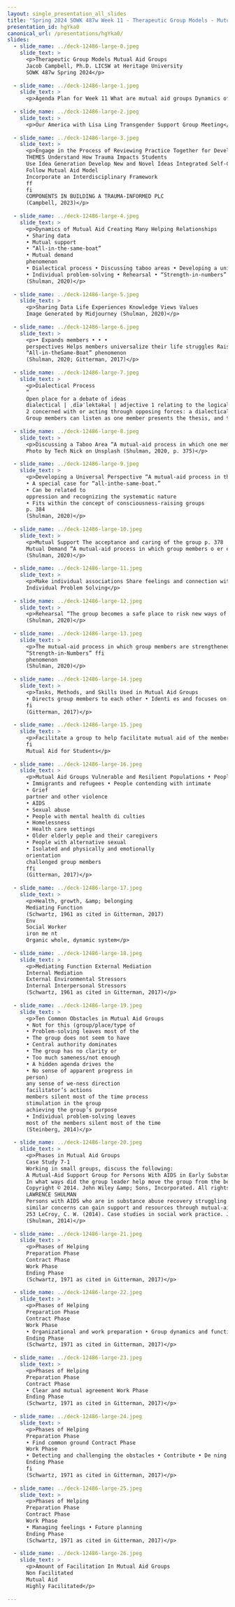 ```yaml
---
layout: single_presentation_all_slides
title: "Spring 2024 SOWK 487w Week 11 - Therapeutic Group Models - Mutual Aid Groups"
presentation_id: hgYka0
canonical_url: /presentations/hgYka0/
slides:
  - slide_name: ../deck-12486-large-0.jpeg
    slide_text: >
      <p>Therapeutic Group Models Mutual Aid Groups
      Jacob Campbell, Ph.D. LICSW at Heritage University
      SOWK 487w Spring 2024</p>
      
  - slide_name: ../deck-12486-large-1.jpeg
    slide_text: >
      <p>Agenda Plan for Week 11 What are mutual aid groups Dynamics of mutual aid groups The phases of helping within the mutual aid process Facilitation of mutual aid</p>
      
  - slide_name: ../deck-12486-large-2.jpeg
    slide_text: >
      <p>Our America with Lisa Ling Transgender Support Group Meeting</p>
      
  - slide_name: ../deck-12486-large-3.jpeg
    slide_text: >
      <p>Engage in the Process of Reviewing Practice Together for Development
      THEMES Understand How Trauma Impacts Students
      Use Idea Generation Develop New and Novel Ideas Integrated Self-Care Practices Limiting Re-Traumatization Into Group and Encourage Use Within the Classroom Methods for Increasing to Reduce Compassion Fatigue Use Storytelling to Resiliency Factors for Students Make Meaning and Engaging in Self-Care and Include Scholarly Sources and Develop Cohesion Burnout Prevention to Reduce the Develop Connections to Impact of Secondary Trauma Evidence-Based Practice De ne Concepts as a Evaluate and Implement Ideas for Group to Enhance Promoting Systematic Changes Understanding Within a Classroom and School-Wide Review Protocols for Professional Socialization Develop a Tool or Recommendation for How Other School LEARNING STRATEGIES Sta Could Create Similar Growth in Other Schools
      Follow Mutual Aid Model
      Incorporate an Interdisciplinary Framework
      ff
      fi
      COMPONENTS IN BUILDING A TRAUMA-INFORMED PLC
      (Campbell, 2023)</p>
      
  - slide_name: ../deck-12486-large-4.jpeg
    slide_text: >
      <p>Dynamics of Mutual Aid Creating Many Helping Relationships
      • Sharing data
      • Mutual support
      • “All-in-the-same-boat”
      • Mutual demand
      phenomenon
      • Dialectical process • Discussing taboo areas • Developing a universal perspective
      • Individual problem-solving • Rehearsal • “Strength-in-numbers” phenomenon
      (Shulman, 2020)</p>
      
  - slide_name: ../deck-12486-large-5.jpeg
    slide_text: >
      <p>Sharing Data Life Experiences Knowledge Views Values
      Image Generated by Midjourney (Shulman, 2020)</p>
      
  - slide_name: ../deck-12486-large-6.jpeg
    slide_text: >
      <p>• Expands members • • •
      perspectives Helps members universalize their life struggles Raise level of consciousness to expand their perspectives Develops group empathy support
      “All-in-theSame-Boat” phenomenon
      (Shulman, 2020; Gitterman, 2017)</p>
      
  - slide_name: ../deck-12486-large-7.jpeg
    slide_text: >
      <p>Dialectical Process
      “
      Open place for a debate of ideas
      dialectical | ˌdīəˈlektəkəl | adjective 1 relating to the logical discussion of ideas and opinions: dialectical ingenuity.
      2 concerned with or acting through opposing forces: a dialectical opposition between artistic translation and transcription.
      Group members can listen as one member presents the thesis, and the other the antithesis. As each member listens, he or she can use the discussion to develop a personal synthesis. (Shulman, 2020, p. 347)</p>
      
  - slide_name: ../deck-12486-large-8.jpeg
    slide_text: >
      <p>Discussing a Taboo Area “A mutual-aid process in which one member enters a taboo area of discussion, thereby freeing other members to enter as well”
      Photo by Tech Nick on Unsplash (Shulman, 2020, p. 375)</p>
      
  - slide_name: ../deck-12486-large-9.jpeg
    slide_text: >
      <p>Developing a Universal Perspective “A mutual-aid process in the group in which members begin to perceive universal issues, particularly in relation to oppression, thus allowing them to view their own problems in a more social context and with less personal blame.”
      • A special case for “all-inthe-same-boat.”
      • Can be related to
      oppression and recognizing the systematic nature
      • Fits within the concept of consciousness-raising groups
      p. 384
      (Shulman, 2020)</p>
      
  - slide_name: ../deck-12486-large-10.jpeg
    slide_text: >
      <p>Mutual Support The acceptance and caring of the group p. 378
      Mutual Demand “A mutual-aid process in which group members o er each other help by making demands and setting expectations on personal behavior.” p. 379 ff
      (Shulman, 2020)</p>
      
  - slide_name: ../deck-12486-large-11.jpeg
    slide_text: >
      <p>Make individual associations Share feelings and connection with group members Easier to see problems of someone else then self Learning process to improve problem solving. (Shulman, 2020)
      Individual Problem Solving</p>
      
  - slide_name: ../deck-12486-large-12.jpeg
    slide_text: >
      <p>Rehearsal “The group becomes a safe place to risk new ways of communicating and to practice actions the group member feels may be hard to do” p. 381
      (Shulman, 2020)</p>
      
  - slide_name: ../deck-12486-large-13.jpeg
    slide_text: >
      <p>The mutual-aid process in which group members are strengthened to take on di cult tasks (such as challenging agency policy) through the support of other group members
      “Strength-in-Numbers” ffi
      phenomenon
      (Shulman, 2020)</p>
      
  - slide_name: ../deck-12486-large-14.jpeg
    slide_text: >
      <p>Tasks, Methods, and Skills Used in Mutual Aid Groups
      • Directs group members to each other • Identi es and focuses on salient themes • Encourages and reinforces cooperative mutual support norms • Engagement members to participate in collective activities • Give participants the ability to do rehearsal
      fi
      (Gitterman, 2017)</p>
      
  - slide_name: ../deck-12486-large-15.jpeg
    slide_text: >
      <p>Facilitate a group to help facilitate mutual aid of the members focused as a group of students. Directs group members to each other Identi es and focuses on salient themes Encourages and reinforces cooperative mutual support norms Engagement members to participate in collective activities Give participants the ability to do rehearsal
      fi
      Mutual Aid for Students</p>
      
  - slide_name: ../deck-12486-large-16.jpeg
    slide_text: >
      <p>Mutual Aid Groups Vulnerable and Resilient Populations • People dealing with traumatic experiences
      • Immigrants and refugees • People contending with intimate
      • Grief
      partner and other violence
      • AIDS
      • Sexual abuse
      • People with mental health di culties
      • Homelessness
      • Health care settings
      • Older elderly peple and their caregivers
      • People with alternative sexual
      • Isolated and physically and emotionally
      orientation
      challenged group members
      ffi
      (Gitterman, 2017)</p>
      
  - slide_name: ../deck-12486-large-17.jpeg
    slide_text: >
      <p>Health, growth, &amp; belonging
      Mediating Function
      (Schwartz, 1961 as cited in Gitterman, 2017)
      Env
      Social Worker
      iron me nt
      Organic whole, dynamic system</p>
      
  - slide_name: ../deck-12486-large-18.jpeg
    slide_text: >
      <p>Mediating Function External Mediation
      Internal Mediation
      External Environmental Stressors
      Internal Interpersonal Stressors
      (Schwartz, 1961 as cited in Gitterman, 2017)</p>
      
  - slide_name: ../deck-12486-large-19.jpeg
    slide_text: >
      <p>Ten Common Obstacles in Mutual Aid Groups
      • Not for this (group/place/type of
      • Problem-solving leaves most of the
      • The group does not seem to have
      • Central authority dominates
      • The group has no clarity or
      • Too much sameness/not enough
      • A hidden agenda drives the
      • No sense of apparent progress in
      person)
      any sense of we-ness direction
      facilitator’s actions
      members silent most of the time process
      stimulation in the group
      achieving the group’s purpose
      • Individual problem-solving leaves
      most of the members silent most of the time
      (Steinberg, 2014)</p>
      
  - slide_name: ../deck-12486-large-20.jpeg
    slide_text: >
      <p>Phases in Mutual Aid Groups
      Case Study 7-1
      Working in small groups, discuss the following:
      A Mutual-Aid Support Group for Persons With AIDS in Early Substance Abuse Recovery
      In what ways did the group leader help move the group from the beginning through the ending and transition phases of group work?
      Copyright © 2014. John Wiley &amp; Sons, Incorporated. All rights reserved.
      LAWRENCE SHULMAN
      Persons with AIDS who are in substance abuse recovery struggling with
      similar concerns can gain support and resources through mutual-aid groups. This case study illustrates the social worker’s methods in enhancing mutual aid among participants in an intensive, 8-month, weekly group held in a residence sponsored by an AIDS Action Committee. Questions 1. What skills are evident in the group leader’s approach to working with the group and the individuals in the group? 2. What types of follow-up and supplementary services would be appropriate for clients during the life of the group and after completing the group? 3. How did the group leader address the issue of the group member–group leader dynamics referred to as the authority theme early in the first sessions? 4. What did the group leader do to create a “demand for work” in the group during the fourth session when he recognized the illusion of work?
      253 LeCroy, C. W. (2014). Case studies in social work practice. John Wiley &amp; Sons, Incorporated. Created from ciis-ebooks on 2022-12-24 07:09:38.
      (Shulman, 2014)</p>
      
  - slide_name: ../deck-12486-large-21.jpeg
    slide_text: >
      <p>Phases of Helping
      Preparation Phase
      Contract Phase
      Work Phase
      Ending Phase
      (Schwartz, 1971 as cited in Gitterman, 2017)</p>
      
  - slide_name: ../deck-12486-large-22.jpeg
    slide_text: >
      <p>Phases of Helping
      Preparation Phase
      Contract Phase
      Work Phase
      • Organizational and work preparation • Group dynamics and functions preparation
      Ending Phase
      (Schwartz, 1971 as cited in Gitterman, 2017)</p>
      
  - slide_name: ../deck-12486-large-23.jpeg
    slide_text: >
      <p>Phases of Helping
      Preparation Phase
      Contract Phase
      • Clear and mutual agreement Work Phase
      Ending Phase
      (Schwartz, 1971 as cited in Gitterman, 2017)</p>
      
  - slide_name: ../deck-12486-large-24.jpeg
    slide_text: >
      <p>Phases of Helping
      Preparation Phase
      • Find common ground Contract Phase
      Work Phase
      • Detecting and challenging the obstacles • Contribute • De ning the requirements and limits
      Ending Phase
      fi
      (Schwartz, 1971 as cited in Gitterman, 2017)</p>
      
  - slide_name: ../deck-12486-large-25.jpeg
    slide_text: >
      <p>Phases of Helping
      Preparation Phase
      Contract Phase
      Work Phase
      • Managing feelings • Future planning
      Ending Phase
      (Schwartz, 1971 as cited in Gitterman, 2017)</p>
      
  - slide_name: ../deck-12486-large-26.jpeg
    slide_text: >
      <p>Amount of Facilitation In Mutual Aid Groups
      Non Facilitated
      Mutual Aid
      Highly Facilitated</p>
      
---
```

